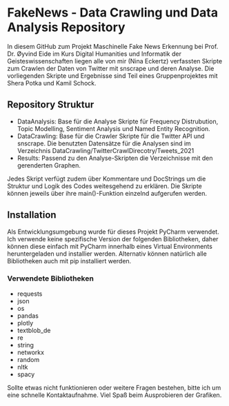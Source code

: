 # FakeNews - Data Crawling und Data Analysis Repository

In diesem GitHub zum Projekt Maschinelle Fake News Erkennung bei Prof. Dr. Øyvind Eide im Kurs Digital Humanities und Informatik der Geisteswissenschaften liegen alle von mir (Nina Eckertz) verfassten Skripte zum Crawlen der Daten von Twitter mit snscrape und deren Analyse.
Die vorliegenden Skripte und Ergebnisse sind Teil eines Gruppenprojektes mit Shera Potka und Kamil Schock.

## Repository Struktur
- DataAnalysis: Base für die  Analyse Skripte für Frequency Distrubution, Topic Modelling, Sentiment Analysis und Named Entity Recognition.
- DataCrawling: Base für die Crawler Skripte für die Twitter API und snscrape. Die benutzten Datensätze für die Analysen sind im Verzeichnis DataCrawling/TwitterCrawlDirecotry/Tweets_2021
- Results: Passend zu den Analyse-Skripten die Verzeichnisse mit den gerenderten Graphen.

Jedes Skript verfügt zudem über Kommentare und DocStrings um die Struktur und Logik des Codes weitesgehend zu erklären. Die Skripte können jeweils über ihre main()-Funktion einzelnd aufgerufen werden.

## Installation
Als Entwicklungsumgebung wurde für dieses Projekt PyCharm verwendet. Ich verwende keine spezifische Version der folgenden Bibliotheken, daher können diese einfach mit PyCharm innerhalb eines Virtual Environments heruntergeladen und installier werden.
Alternativ können natürlich alle Bibliotheken auch mit pip installiert werden. 

### Verwendete Bibliotheken
- requests
- json
- os
- pandas
- plotly
- textblob_de
- re
- string
- networkx
- random
- nltk
- spacy


Sollte etwas nicht funktionieren oder weitere Fragen bestehen, bitte ich um eine schnelle Kontaktaufnahme. Viel Spaß beim Ausprobieren der Grafiken. 
